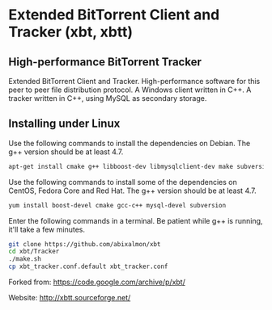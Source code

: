 # Extended BitTorrent Client and Tracker (xbt, xbtt)
## High-performance BitTorrent Tracker

Extended BitTorrent Client and Tracker. High-performance software for this peer to peer file distribution protocol. A Windows client written in C++. A tracker written in C++, using MySQL as secondary storage.

## Installing under Linux

Use the following commands to install the dependencies on Debian. The g++ version should be at least 4.7.

```bash
apt-get install cmake g++ libboost-dev libmysqlclient-dev make subversion zlib1g-dev
```

Use the following commands to install some of the dependencies on CentOS, Fedora Core and Red Hat. The g++ version should be at least 4.7.

```bash
yum install boost-devel cmake gcc-c++ mysql-devel subversion
```

Enter the following commands in a terminal. Be patient while g++ is running, it'll take a few minutes.

```bash
git clone https://github.com/abixalmon/xbt
cd xbt/Tracker
./make.sh
cp xbt_tracker.conf.default xbt_tracker.conf
```

Forked from: https://code.google.com/archive/p/xbt/

Website: http://xbtt.sourceforge.net/

